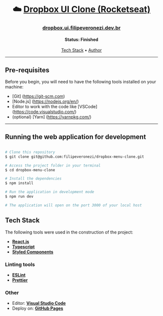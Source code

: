 <h1 align="center">
   ☁️ <a href="https://dropbox.ui.filipeveronezi.dev.br"> Dropbox UI Clone (Rocketseat) </a>
</h1>

<h3 align="center">
  <a href="https://dropbox.ui.filipeveronezi.dev.br">dropbox.ui.filipeveronezi.dev.br</a>
</h3>

<h4 align="center"> 
	 Status: Finished
</h4>

<p align="center">
 <a href="#tech-stack">Tech Stack</a> • 
 <a href="https://github.com/filipeveronezi">Author</a>
</p>

---

## Pre-requisites

Before you begin, you will need to have the following tools installed on your machine:
- [Git] (https://git-scm.com)
- [Node.js] (https://nodejs.org/en/)
- Editor to work with the code like [VSCode] (https://code.visualstudio.com/)
- (optional) [Yarn] (https://yarnpkg.com/)

---

## Running the web application for development

```bash

# Clone this repository
$ git clone git@github.com:filipeveronezi/dropbox-menu-clone.git

# Access the project folder in your terminal
$ cd dropbox-menu-clone

# Install the dependencies
$ npm install

# Run the application in development mode
$ npm run dev

# The application will open on the port 3000 of your local host

```

## Tech Stack

The following tools were used in the construction of the project:

-   **[React.js](https://reactjs.org/)**
-   **[Typescript](https://www.typescriptlang.org/)**
-   **[Styled Components](https://styled-components.com/)**

### Linting tools

-   **[ESLint](https://eslint.org/)**
-   **[Prettier](https://prettier.io/)**

### **Other**

-   Editor:  **[Visual Studio Code](https://code.visualstudio.com/)**
-   Deploy on:  **[GitHub Pages](https://pages.github.com/)**
